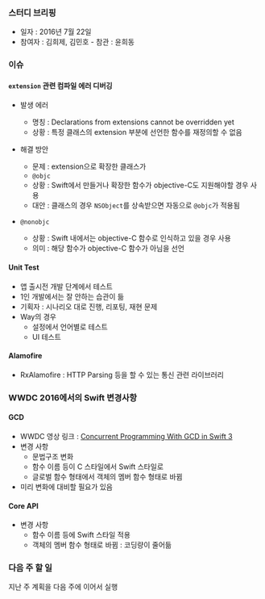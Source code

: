 ### 스터디 브리핑

* 일자 : 2016년 7월 22일
* 참여자 : 김희제, 김민호 - 참관 : 윤희동

### 이슈

#### `extension` 관련 컴파일 에러 디버깅

* 발생 에러
	* 명칭 : Declarations from extensions cannot be overridden yet
	* 상황 : 특정 클래스의 extension 부분에 선언한 함수를 재정의할 수 없음

* 해결 방안
	* 문제 : extension으로 확장한 클래스가   
	* `@objc`
	* 상황 : Swift에서 만들거나 확장한 함수가 objective-C도 지원해야할 경우 사용
	* 대안 : 클래스의 경우 `NSObject`를 상속받으면 자동으로 `@objc`가 적용됨
	 
* `@nonobjc`
	* 상황 : Swift 내에서는 objective-C 함수로 인식하고 있을 경우 사용 
	* 의미 : 해당 함수가 objective-C 함수가 아님을 선언



#### Unit Test

* 앱 출시전 개발 단계에서 테스트
* 1인 개발에서는 잘 안하는 습관이 듦
* 기획자 : 시나리오 대로 진행, 리포팅, 재현 문제
* Way의 경우
	* 설정에서 언어별로 테스트
	* UI 테스트

#### Alamofire

* RxAlamofire : HTTP Parsing 등을 할 수 있는 통신 관련 라이브러리

### WWDC 2016에서의 Swift 변경사항

#### GCD 

* WWDC 영상 링크 : [Concurrent Programming With GCD in Swift 3](https://developer.apple.com/videos/play/wwdc2016/720/)
* 변경 사항
	* 문법구조 변화
	* 함수 이름 등이 C 스타일에서 Swift 스타일로
	* 글로벌 함수 형태에서 객체의 멤버 함수 형태로 바뀜
* 미리 변화에 대비할 필요가 있음

#### Core API

* 변경 사항	
	* 함수 이름 등에 Swift 스타일 적용
	* 객체의 멤버 함수 형태로 바뀜 : 코딩량이 줄어듦

### 다음 주 할 일 

지난 주 계획을 다음 주에 이어서 실행
